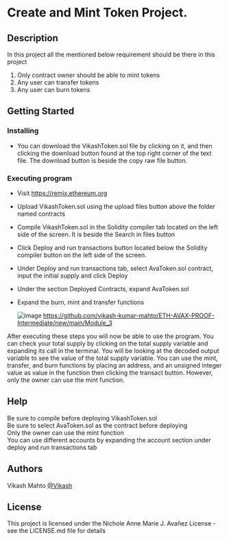 # Create and Mint Token Project.

## Description

In this project all the mentioned below requirement should be there in this project
1. Only contract owner should be able to mint tokens
2. Any user can transfer tokens
3. Any user can burn tokens


## Getting Started

### Installing

* You can download the VikashToken.sol file by clicking on it, and then clicking the download button found at the top right corner of the text file. The download button is beside the copy raw file button.

### Executing program

* Visit https://remix.ethereum.org
* Upload VikashToken.sol using the upload files button above the folder named contracts
* Compile VikashToken.sol in the Solidity compiler tab located on the left side of the screen. It is beside the Search in files button
* Click Deploy and run transactions button located below the Solidity compiler button on the left side of the screen.
* Under Deploy and run transactions tab, select AvaToken.sol contract, input the initial supply and click Deploy
* Under the section Deployed Contracts, expand AvaToken.sol
* Expand the burn, mint and transfer functions

  
  ![image](https://github.com/vikash-kumar-mahto/ETH-AVAX-PROOF-Intermediate/assets/93486699/09c36145-ecc1-4cd8-88e5-d2a7cf8ecb18)
  https://github.com/vikash-kumar-mahto/ETH-AVAX-PROOF-Intermediate/new/main/Module_3


After executing these steps you will now be able to use the program. You can check your total supply by clicking on the total supply variable and expanding its call in the terminal.
You will be looking at the decoded output variable to see the value of the total supply variable.
You can use the mint, transfer, and burn functions by placing an address, and an unsigned integer value as value in the function then clicking the transact button. However, only the owner can use the mint function.


## Help

Be sure to compile before deploying VikashToken.sol </br>
Be sure to select AvaToken.sol as the contract before deploying </br>
Only the owner can use the mint function </br>
You can use different accounts by expanding the account section under deploy and run transactions tab

## Authors

Vikash Mahto 
[@Vikash](https://www.linkedin.com/in/vikash-kumar1212/)



## License

This project is licensed under the Nichole Anne Marie J. Avañez License - see the LICENSE.md file for details

